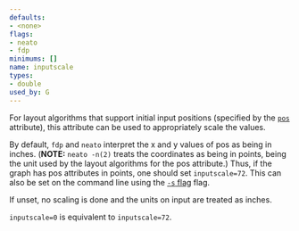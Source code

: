 ```yaml
---
defaults:
- <none>
flags:
- neato
- fdp
minimums: []
name: inputscale
types:
- double
used_by: G
---
```

For layout algorithms that support initial input positions (specified by the [`pos`](#d:pos) attribute),
this attribute can be used to appropriately scale the values.

By default, `fdp` and `neato` interpret
the x and y values of pos as being in inches. (**NOTE:** `neato -n(2)` treats the coordinates as
being in points, being the unit used by the layout algorithms for the pos attribute.) Thus, if
the graph has pos attributes in points, one should set `inputscale=72`.
This can also be set on the command line using the [`-s` flag](command.html#-K) flag.

If unset, no scaling is done and the units on input are treated as inches.

`inputscale=0` is equivalent to `inputscale=72`.
